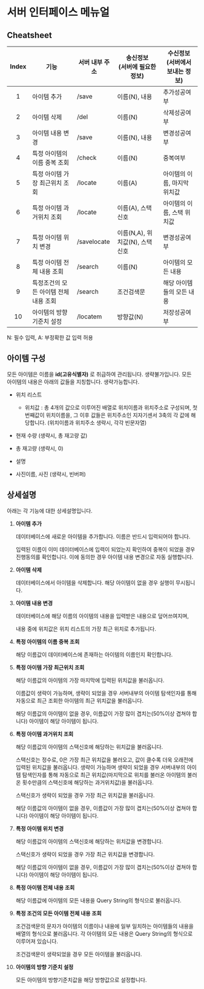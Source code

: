 # 서버 인터페이스 메뉴얼

## Cheatsheet
Index|기능|서버 내부 주소|송신정보<br>(서버에 필요한 정보)|수신정보<br>(서버에서 보내는 정보)
:-:|-|-|-|-
1|아이템 추가|/save|이름(N), 내용|추가성공여부
2|아이템 삭제|/del|이름(N)|삭제성공여부
3|아이템 내용 변경|/save|이름(N), 내용|변경성공여부
4|특정 아이템의 이름 중복 조회|/check|이름(N)|중복여부
5|특정 아이템 가장 최근위치 조회|/locate|이름(A)|아이템의 이름, 마지막 위치값
6|특정 아이템 과거위치 조회|/locate|이름(A), 스택신호|아이템의 이름, 스택 위치값
7|특정 아이템 위치 변경|/savelocate|이름(N,A), 위치값(N), 스택신호|변경성공여부
8|특정 아이템 전체 내용 조회|/search|이름(N)|아이템의 모든 내용
9|특정조건의 모든 아이템 전체 내용 조회|/search|조건검색문|해당 아이템들의 모든 내용
10|아이템의 방향 기준치 설정|/locatem|방향값(N)|저장성공여부

N: 필수 입력, A: 부정확한 값 입력 허용

## 아이템 구성
모든 아이템은 이름을 **id(고유식별자)** 로 취급하여 관리됩니다. 생략불가입니다.
모든 아이템의 내용은 아래의 값들을 지칭합니다. 생략가능합니다.

- 위치 리스트

    - 위치값 : 총 4개의 값으로 이루어진 배열로 위치이름과 위치주소로 구성되며, 첫번째값이 위치이름을, 그 이후 값들은 위치주소인 지자기센서 3축의 각 값에 해당합니다. (위치이름과 위치주소 생략시, 각각 빈문자열)

- 현재 수량 (생략시, 총 재고량 값)

- 총 재고량 (생략시, 0)

- 설명

- 사진이름, 사진 (생략시, 빈버퍼)


## 상세설명
아래는 각 기능에 대한 상세설명입니다.

1.	**아이템 추가**

    데이터베이스에 새로운 아이템을 추가합니다. 이름은 반드시 입력되어야 합니다.

    입력된 이름이 이미 데이터베이스에 입력이 되었는지 확인하여 중복이 되었을 경우 진행동의를 확인합니다. 이에 동의한 경우 아이템 내용 변경으로 자동 실행합니다.

2.	**아이템 삭제**

    데이터베이스에서 아이템을 삭제합니다. 해당 아이템이 없을 경우 실행이 무시됩니다.

3.	**아이템 내용 변경**

    데이터베이스에 해당 이름의 아이템의 내용을 입력받은 내용으로 덮어쓰여지며,

    내용 중에 위치값은 위치 리스트의 가장 최근 위치로 추가됩니다.

4.	**특정 아이템의 이름 중복 조회**

    해당 이름값이 데이터베이스에 존재하는 아이템의 이름인지 확인합니다.

5.	**특정 아이템 가장 최근위치 조회**

    해당 이름값의 아이템의 가장 마지막에 입력된 위치값을 불러옵니다.

    이름값이 생략이 가능하며, 생략이 되었을 경우 서버내부의 아이템 탐색인자를 통해 자동으로 최근 조회한 아이템의 최근 위치값을 불러옵니다.

    해당 이름값의 아이템이 없을 경우, 이름값이 가장 많이 겹치는(50%이상 겹쳐야 합니다) 아이템이 해당 아이템이 됩니다.

6.	**특정 아이템 과거위치 조회**

    해당 이름값의 아이템의 스택신호에 해당하는 위치값을 불러옵니다.

    스택신호는 정수로, 0은 가장 최근 위치값을 불러오고, 값이 클수록 더욱 오래전에 입력된 위치값을 불러옵니다. 생략이 가능하며 생략이 되었을 경우 서버내부의 아이템 탐색인자를 통해 자동으로 최근 위치값(마지막으로 위치를 불러온 아이템의 불러온 횟수만큼의 스택신호에 해당하는 과거위치값)을 불러옵니다.

    스택신호가 생략이 되었을 경우 가장 최근 위치값을 불러옵니다.

    해당 이름값의 아이템이 없을 경우, 이름값이 가장 많이 겹치는(50%이상 겹쳐야 합니다) 아이템이 해당 아이템이 됩니다.

7.	**특정 아이템 위치 변경**

    해당 이름값의 아이템의 스택신호에 해당하는 위치값을 변경합니다.

    스택신호가 생략이 되었을 경우 가장 최근 위치값을 변경합니다.

    해당 이름값의 아이템이 없을 경우, 이름값이 가장 많이 겹치는(50%이상 겹쳐야 합니다) 아이템이 해당 아이템이 됩니다.

8.	**특정 아이템 전체 내용 조회**

    해당 이름값에 아이템의 모든 내용을 Query String의 형식으로 불러옵니다.

9.	**특정 조건의 모든 아이템 전체 내용 조회**

    조건검색문의 문자가 아이템의 이름이나 내용에 일부 일치하는 아이템들의 내용을 배열의 형식으로 불러옵니다. 각 아이템의 모든 내용은 Query String의 형식으로 이루어져 있습니다.

    조건검색문이 생략되었을 경우 모든 아이템을 불러옵니다.

10. **아이템의 방향 기준치 설정**

    모든 아이템의 방향기준치값을 해당 방향값으로 설정합니다.